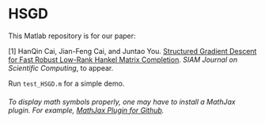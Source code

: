 # HSGD

This Matlab repository is for our paper:

[1] HanQin Cai, Jian-Feng Cai, and Juntao You. <a href=https://arxiv.org/abs/2204.03316>Structured Gradient Descent for Fast Robust Low-Rank Hankel Matrix Completion</a>. *SIAM Journal on Scientific Computing*, to appear.

Run `test_HSGD.m` for a simple demo.

###### To display math symbols properly, one may have to install a MathJax plugin. For example, [MathJax Plugin for Github](https://chrome.google.com/webstore/detail/mathjax-plugin-for-github/ioemnmodlmafdkllaclgeombjnmnbima?hl=en).
